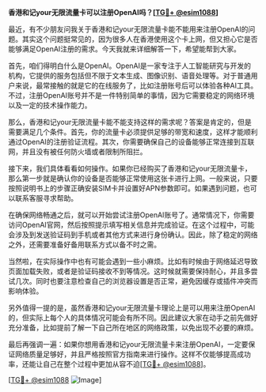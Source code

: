 **香港和记your无限流量卡可以注册OpenAI吗？[[TG💪+ @esim1088](https://t.me/s/esim1088)]**

最近，有不少朋友问我关于香港和记your无限流量卡能不能用来注册OpenAI的问题。其实这个问题挺常见的，因为很多人在香港使用这个卡上网，但又担心它是否能够满足OpenAI注册的需求。今天我就来详细解答一下，希望能帮到大家。

首先，咱们得明白什么是OpenAI。OpenAI是一家专注于人工智能研究与开发的机构，它提供的服务包括但不限于文本生成、图像识别、语音处理等。对于普通用户来说，最常接触的就是它的在线服务了，比如注册账号后可以体验各种AI工具。不过，注册OpenAI账号并不是一件特别简单的事情，因为它需要稳定的网络环境以及一定的技术操作能力。

那么，香港和记your无限流量卡能不能支持这样的需求呢？答案是肯定的，但是需要满足几个条件。首先，你的流量卡必须提供足够的带宽和速度，这样才能顺利通过OpenAI的注册验证流程。其次，你需要确保自己的设备能够正常连接到互联网，并且没有被任何防火墙或者限制所阻拦。

接下来，我们具体看看如何操作。如果你已经购买了香港和记your无限流量卡，那么第一步就是确认你的设备是否能够正常使用这张卡进行上网。一般来说，只要按照说明书上的步骤正确安装SIM卡并设置好APN参数即可。如果遇到问题，也可以联系客服寻求帮助。

在确保网络畅通之后，就可以开始尝试注册OpenAI账号了。通常情况下，你需要访问OpenAI官网，然后按照提示填写相关信息并完成验证。在这个过程中，可能会涉及到发送验证码到手机或者其他方式来进行身份确认。因此，除了稳定的网络之外，还需要准备好备用联系方式以备不时之需。

当然啦，在实际操作中也有可能会遇到一些小麻烦。比如有时候由于网络延迟导致页面加载失败，或者是验证码接收不到等情况。这时候就需要保持耐心，并且多尝试几次。同时也要注意检查自己的浏览器设置是否正常，避免因缓存或插件冲突而影响体验。

另外值得一提的是，虽然香港和记your无限流量卡理论上是可以用来注册OpenAI的，但实际上每个人的具体情况可能会有所不同。因此建议大家在动手之前先做好充分准备，比如提前了解一下自己所在地区的网络政策，以免出现不必要的麻烦。

最后再强调一遍：如果你想用香港和记your无限流量卡来注册OpenAI，一定要保证网络质量足够好，并且严格按照官方指南来进行操作。这样不仅能够提高成功率，还能让自己在整个过程中更加从容不迫[[TG💪+ @esim1088](https://t.me/s/esim1088)]。

[[TG💪+ @esim1088](https://t.me/s/esim1088) ![Image](https://i.postimg.cc/4NQfJmqS/Snipaste-2025-05-13-00-14-12.png)]